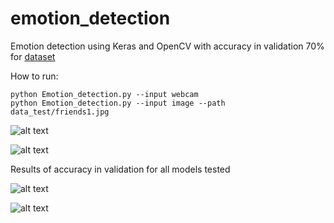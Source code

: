 # emotion_detection

Emotion detection using Keras and OpenCV with accuracy in validation 70% for [dataset](https://www.kaggle.com/jonathanoheix/face-expression-recognition-dataset)

How to run:
<pre><code>python Emotion_detection.py --input webcam
python Emotion_detection.py --input image --path data_test/friends1.jpg </code></pre>

![alt text](https://github.com/mevo12318/emotion_detection/blob/master/results/emotion_detection.gif)

![alt text](https://github.com/mevo12318/emotion_detection/blob/master/results/result.jpg)


Results of accuracy in validation for all models tested

![alt text](https://github.com/mevo12318/emotion_detection/blob/master/results/Accuracy.png)


![alt text](https://github.com/mevo12318/emotion_detection/blob/master/results/F1_score.png)


